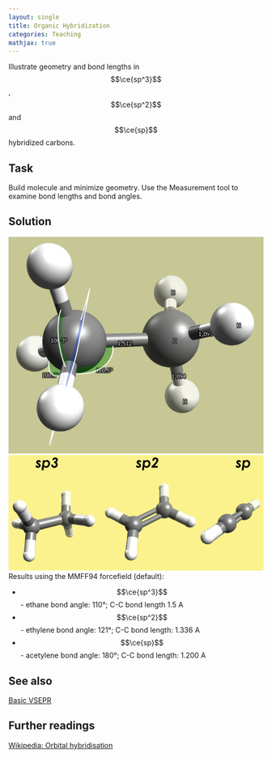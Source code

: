 ```yaml
---
layout: single
title: Organic Hybridization
categories: Teaching
mathjax: true
---
```



Illustrate geometry and bond lengths in $$\ce{sp^3}$$, $$\ce{sp^2}$$ and $$\ce{sp}$$ hybridized carbons.

Task
----

Build molecule and minimize geometry. Use the Measurement tool to examine bond lengths and bond angles.

Solution
--------

![sp3 hybridation](/images/Hybridation.png) ![carbon hybridation](/images/Molecular_hybridation.png) Results using the MMFF94 forcefield (default):

-   $$\ce{sp^3}$$ - ethane bond angle: 110°; C-C bond length 1.5 A
-   $$\ce{sp^2}$$ - ethylene bond angle: 121°; C-C bond length: 1.336 A
-   $$\ce{sp}$$ - acetylene bond angle: 180°; C-C bond length: 1.200 A

See also
--------

[Basic VSEPR](../basic_vsepr)

Further readings
----------------

[Wikipedia: Orbital hybridisation](http://en.wikipedia.org/wiki/Orbital_hybridisation)

